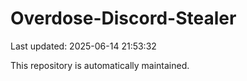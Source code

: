 # Overdose-Discord-Stealer

Last updated: 2025-06-14 21:53:32

This repository is automatically maintained.
